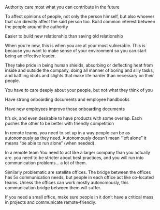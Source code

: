 Authority care most what you can contribute in the future

To affect opinions of people, not only the person himself, but also whoever that can directly affect the said person too. Build common interest between the people around the authority

Easier to build new relationship than saving old relationship

When you’re new, this is when you are at your most vulnerable. This is because you want to make sense of your environment so you can start being an effective leader.

They take pride in being human shields, absorbing or deflecting heat from inside and outside the company, doing all manner of boring and silly tasks, and battling idiots and slights that make life harder than necessary on their people.

You have to care deeply about your people, but not what they think of you

Have strong onboarding documents and employee handbooks

Have new employees improve those onboarding documents

It’s ok, and even desirable to have products with some overlap. Each pushes the other to be better with friendly competition

In remote teams, you need to set up in a way people can be as autonomously as they need. Autonomously doesn’t mean “left alone” it means “be able to run alone” (when needed).

In a remote team You need to act like a larger company than you actually are. you need to be stricter about best practices, and you will run into communication problems… a lot of them.

Similarly problematic are satellite offices. The bridge between the offices has 5x communication needs, but people in each office act like co-located teams. Unless the offices can work mostly autonomously, this communication bridge between them will suffer.

If you need a small office, make sure people in it don’t have a critical mass in projects and communicate remote-friendly.
